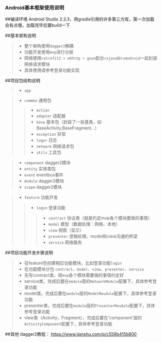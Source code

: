 ### Android基本框架使用说明

##编译环境
Android Studio 2.3.3，用gradle引用的许多第三方库，第一次加载会有点慢，加载完毕后要build一下

##基本架构说明
> * 整个架构使用`dagger2`解耦
> * 功能开发使用`mvp`进行分层
> * 网络使用`retrofit2 + okhttp + gson`配合`rxjava和rxAndroid`一起封装网络请求模块
> * 具体使用请参考登录功能实现

##项目包结构说明
> * `app`

> * `common` 通用包
>>* `action` 
>>* `adapter` 适配器
>>* `base` 基本包（封装了一些基类，如BaseActivity,BaseFragment...）
>>* `exception` 异常
>>* `loger` 日志
>>* `network` 网络请求包
>>* `utils` 工具包

> * `component` dagger2模块
> * `entity` 实体类包
> * `event`  eventbus事件
> * `module`  dagger2模块
> * `scope`  dagger2模块

> * `feature` 功能开发
>>* `login` 登录功能
>>>* `contract` 协议类（就是约定mvp各个模块要做的事情）
>>>* `model` 模型（数据处理：网络，本地）
>>>* `view`  视图（显示）
>>>* `presenter` 逻辑处理，model和view沟通的桥梁
>>>* `service` 网络服务
 
 ##项目功能开发步骤说明
> * 在feature包创建相应功能模块，比如登录功能`login`
> * 在功能模块分包 `contract`、`model`、`view`、`presenter`、`service`
> * 先写contract类，把`mvp`各个模块需要做的事情约定好
> * service类，完成后要在`module`层的`NetworkModule`配置下，具体参考登录功能
> * model类，完成后要在`module`层的`ModelMoudule`配置下，具体参考登录功能
> * presenter类，完成后要在`module`层的`PresenterMoudule`配置下，具体参考登录功能
> * view类（Activity，Fragment），完成后要在'component'层的`ActivityComponent`配置下，具体参考登录功能
 
 ##其他
 dagger2教程：
 https://www.jianshu.com/p/c556b415b800
 
 
 
 
 
 